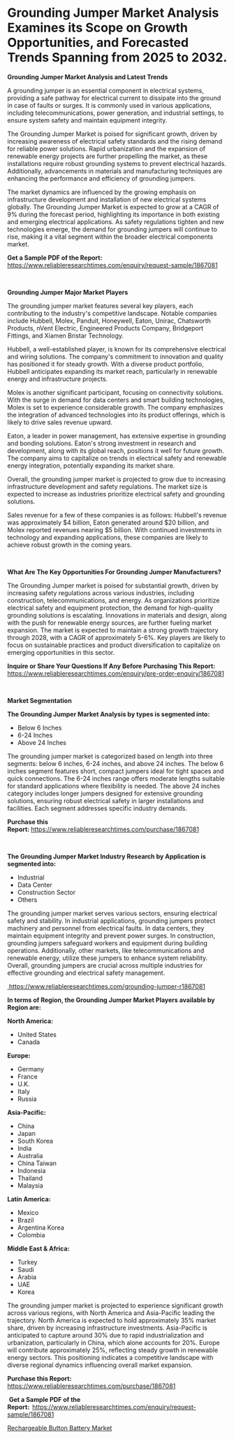 <p><h1>Grounding Jumper Market Analysis Examines its Scope on Growth Opportunities, and Forecasted Trends Spanning from 2025 to 2032.</h1></p><p><strong>Grounding Jumper Market Analysis and Latest Trends</strong></p>
<p><p>A grounding jumper is an essential component in electrical systems, providing a safe pathway for electrical current to dissipate into the ground in case of faults or surges. It is commonly used in various applications, including telecommunications, power generation, and industrial settings, to ensure system safety and maintain equipment integrity.</p><p>The Grounding Jumper Market is poised for significant growth, driven by increasing awareness of electrical safety standards and the rising demand for reliable power solutions. Rapid urbanization and the expansion of renewable energy projects are further propelling the market, as these installations require robust grounding systems to prevent electrical hazards. Additionally, advancements in materials and manufacturing techniques are enhancing the performance and efficiency of grounding jumpers.</p><p>The market dynamics are influenced by the growing emphasis on infrastructure development and installation of new electrical systems globally. The Grounding Jumper Market is expected to grow at a CAGR of 9% during the forecast period, highlighting its importance in both existing and emerging electrical applications. As safety regulations tighten and new technologies emerge, the demand for grounding jumpers will continue to rise, making it a vital segment within the broader electrical components market.</p></p>
<p><strong>Get a Sample PDF of the Report:&nbsp;</strong> <a href="https://www.reliableresearchtimes.com/enquiry/request-sample/1867081?utm_campaign=2139&utm_medium=2&utm_source=Github&utm_content=ia&utm_term=14022025&utm_id=grounding-jumper">https://www.reliableresearchtimes.com/enquiry/request-sample/1867081</a></p>
<p>&nbsp;</p>
<p><strong>Grounding Jumper Major Market Players</strong></p>
<p><p>The grounding jumper market features several key players, each contributing to the industry's competitive landscape. Notable companies include Hubbell, Molex, Panduit, Honeywell, Eaton, Unirac, Chatsworth Products, nVent Electric, Engineered Products Company, Bridgeport Fittings, and Xiamen Bristar Technology.</p><p>Hubbell, a well-established player, is known for its comprehensive electrical and wiring solutions. The company's commitment to innovation and quality has positioned it for steady growth. With a diverse product portfolio, Hubbell anticipates expanding its market reach, particularly in renewable energy and infrastructure projects.</p><p>Molex is another significant participant, focusing on connectivity solutions. With the surge in demand for data centers and smart building technologies, Molex is set to experience considerable growth. The company emphasizes the integration of advanced technologies into its product offerings, which is likely to drive sales revenue upward.</p><p>Eaton, a leader in power management, has extensive expertise in grounding and bonding solutions. Eaton's strong investment in research and development, along with its global reach, positions it well for future growth. The company aims to capitalize on trends in electrical safety and renewable energy integration, potentially expanding its market share.</p><p>Overall, the grounding jumper market is projected to grow due to increasing infrastructure development and safety regulations. The market size is expected to increase as industries prioritize electrical safety and grounding solutions.</p><p>Sales revenue for a few of these companies is as follows: Hubbell's revenue was approximately $4 billion, Eaton generated around $20 billion, and Molex reported revenues nearing $5 billion. With continued investments in technology and expanding applications, these companies are likely to achieve robust growth in the coming years.</p></p>
<p>&nbsp;</p>
<p><strong>What Are The Key Opportunities For Grounding Jumper Manufacturers?</strong></p>
<p><p>The Grounding Jumper market is poised for substantial growth, driven by increasing safety regulations across various industries, including construction, telecommunications, and energy. As organizations prioritize electrical safety and equipment protection, the demand for high-quality grounding solutions is escalating. Innovations in materials and design, along with the push for renewable energy sources, are further fueling market expansion. The market is expected to maintain a strong growth trajectory through 2028, with a CAGR of approximately 5-6%. Key players are likely to focus on sustainable practices and product diversification to capitalize on emerging opportunities in this sector.</p></p>
<p><strong>Inquire or Share Your Questions If Any Before Purchasing This Report:</strong> <a href="https://www.reliableresearchtimes.com/enquiry/pre-order-enquiry/1867081?utm_campaign=2139&utm_medium=2&utm_source=Github&utm_content=ia&utm_term=14022025&utm_id=grounding-jumper">https://www.reliableresearchtimes.com/enquiry/pre-order-enquiry/1867081</a></p>
<p>&nbsp;</p>
<p><strong>Market Segmentation</strong></p>
<p><strong>The Grounding Jumper Market Analysis by types is segmented into:</strong></p>
<p><ul><li>Below 6 Inches</li><li>6-24 Inches</li><li>Above 24 Inches</li></ul></p>
<p><p>The grounding jumper market is categorized based on length into three segments: below 6 inches, 6-24 inches, and above 24 inches. The below 6 inches segment features short, compact jumpers ideal for tight spaces and quick connections. The 6-24 inches range offers moderate lengths suitable for standard applications where flexibility is needed. The above 24 inches category includes longer jumpers designed for extensive grounding solutions, ensuring robust electrical safety in larger installations and facilities. Each segment addresses specific industry demands.</p></p>
<p><strong>Purchase this Report:&nbsp;</strong><a href="https://www.reliableresearchtimes.com/purchase/1867081?utm_campaign=2139&utm_medium=2&utm_source=Github&utm_content=ia&utm_term=14022025&utm_id=grounding-jumper">https://www.reliableresearchtimes.com/purchase/1867081</a></p>
<p>&nbsp;</p>
<p><strong>The Grounding Jumper Market Industry Research by Application is segmented into:</strong></p>
<p><ul><li>Industrial</li><li>Data Center</li><li>Construction Sector</li><li>Others</li></ul></p>
<p><p>The grounding jumper market serves various sectors, ensuring electrical safety and stability. In industrial applications, grounding jumpers protect machinery and personnel from electrical faults. In data centers, they maintain equipment integrity and prevent power surges. In construction, grounding jumpers safeguard workers and equipment during building operations. Additionally, other markets, like telecommunications and renewable energy, utilize these jumpers to enhance system reliability. Overall, grounding jumpers are crucial across multiple industries for effective grounding and electrical safety management.</p></p>
<p><a href="https://www.reliableresearchtimes.com/grounding-jumper-r1867081?utm_campaign=2139&utm_medium=2&utm_source=Github&utm_content=ia&utm_term=14022025&utm_id=grounding-jumper">&nbsp;https://www.reliableresearchtimes.com/grounding-jumper-r1867081</a></p>
<p><strong>In terms of Region, the Grounding Jumper Market Players available by Region are:</strong></p>
<p>
    <p> <strong> North America: </strong>
        <ul>
            <li>United States</li>
            <li>Canada</li>
        </ul>
        </p> 
    <p> <strong> Europe: </strong>
        <ul>
            <li>Germany</li>
            <li>France</li>
            <li>U.K.</li>
            <li>Italy</li>
            <li>Russia</li>
        </ul>
        </p> 
    <p> <strong> Asia-Pacific: </strong>
        <ul>
            <li>China</li>
            <li>Japan</li>
            <li>South Korea</li>
            <li>India</li>
            <li>Australia</li>
            <li>China Taiwan</li>
            <li>Indonesia</li>
            <li>Thailand</li>
            <li>Malaysia</li>
        </ul>
        </p> 
    <p> <strong> Latin America: </strong>
        <ul>
            <li>Mexico</li>
            <li>Brazil</li>
            <li>Argentina Korea</li>
            <li>Colombia</li>
        </ul>
        </p> 
    <p> <strong> Middle East & Africa: </strong>
        <ul>
            <li>Turkey</li>
            <li>Saudi</li>
            <li>Arabia</li>
            <li>UAE</li>
            <li>Korea</li>
        </ul>
    </p>
    </p>
<p><p>The grounding jumper market is projected to experience significant growth across various regions, with North America and Asia-Pacific leading the trajectory. North America is expected to hold approximately 35% market share, driven by increasing infrastructure investments. Asia-Pacific is anticipated to capture around 30% due to rapid industrialization and urbanization, particularly in China, which alone accounts for 20%. Europe will contribute approximately 25%, reflecting steady growth in renewable energy sectors. This positioning indicates a competitive landscape with diverse regional dynamics influencing overall market expansion.</p></p>
<p><strong>Purchase this Report: </strong><a href="https://www.reliableresearchtimes.com/purchase/1867081?utm_campaign=2139&utm_medium=2&utm_source=Github&utm_content=ia&utm_term=14022025&utm_id=grounding-jumper">https://www.reliableresearchtimes.com/purchase/1867081</a></p>
<p>&nbsp;<strong>Get a Sample PDF of the Report:&nbsp;&nbsp;</strong><a href="https://www.reliableresearchtimes.com/enquiry/request-sample/1867081?utm_campaign=2139&utm_medium=2&utm_source=Github&utm_content=ia&utm_term=14022025&utm_id=grounding-jumper">https://www.reliableresearchtimes.com/enquiry/request-sample/1867081</a></p>
<p><strong></strong></p>
<p><p><a href="https://github.com/petbigbeepjn/Market-Research-Report-List-1/blob/main/rechargeable-button-battery-market.md?utm_campaign=2139&utm_medium=2&utm_source=Github&utm_content=ia&utm_term=14022025&utm_id=grounding-jumper">Rechargeable Button Battery Market</a></p></p>
